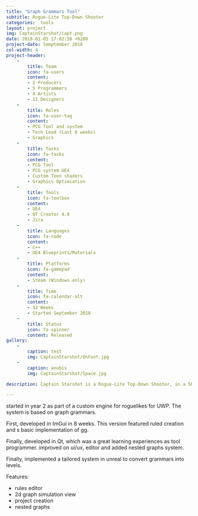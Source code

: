```yaml
---
title: "Graph Grammars Tool"
subtitle: Rogue-Lite Top-Down Shooter
categories:  tools
layout: project
img: CaptainStarshot/capt.png
date: 2018-01-05 17:02:58 +0200
project-date: Semptember 2018
col-width: 4
project-header:
    -
        title: Team
        icon: fa-users
        content: 
        - 2 Producers
        - 5 Programmers
        - 4 Artists
        - 11 Designers
    -
        title: Roles
        icon: fa-user-tag
        content: 
        - PCG Tool and system
        - Tech Lead (Last 8 weeks)
        - Graphics
    -
        title: Tasks
        icon: fa-tasks
        content: 
        - PCG Tool 
        - PCG system UE4
        - Custom Toon shaders
        - Graphics Optimiation
    -
        title: Tools
        icon: fa-toolbox
        content: 
        - UE4
        - QT Creator 4.8
        - Jira
    -
        title: Languages
        icon: fa-code
        content: 
        - C++
        - UE4 Blueprints/Materials
    -
        title: Platforms
        icon: fa-gamepad
        content: 
        - Steam (Windows only)
    -
        title: Time
        icon: fa-calendar-alt
        content: 
        - 32 Weeks
        - Started September 2018
    -
        title: Status
        icon: fa-spinner
        content: Released
gallery:
    - 
        caption: test 
        img: CaptainStarshot/OnFoot.jpg
    - 
        caption: anubis 
        img: CaptainStarshot/Space.jpg

description: Captain Starshot is a Rogue-Lite Top-Down Shooter, in a 50s pulp-fiction space, where you control a captain and its crew while exploring space and killing aliens.

---
```

started in year 2 as part of a custom engine for roguelikes for UWP. 
The system is based on graph grammars.

First, developed in ImGui in 8 weeks. This version featured ruled creation and s basic implementation of gg.

Finally, developed in Qt, which was a great learning experiences as tool programmer. improved on ui/ux, editor and added nested graphs system.

Finally, implemented a tailored system in unreal to convert grammars into levels.

Features: 
+ rules editor
+ 2d graph simulation view
+ project creation 
+ nested graphs
